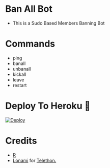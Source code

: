 # Ban All Bot

- This is a Sudo Based Members Banning Bot 
 
# Commands
- ping
- banall
- unbanall
- kickall
- leave 
- restart

# Deploy To Heroku 🚀
[![Deploy](https://www.herokucdn.com/deploy/button.svg)](https://heroku.com/deploy?template=https://github.com/UnicornXRepo/UnicornXBanall)

# Credits
* [R](https://github.com/Va)
* [Lonami](https://github.com/LonamiWebs/) for [Telethon.](https://github.com/LonamiWebs/Telethon)

